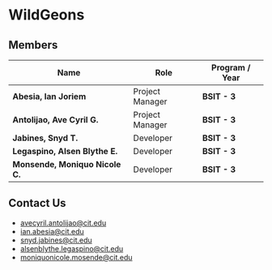 # WildGeons

## Members

| Name | Role | Program / Year |
|------|------|----------------|
| **Abesia, Ian Joriem** | Project Manager | **BSIT - 3** |
| **Antolijao, Ave Cyril G.** | Project Manager | **BSIT - 3** |
| **Jabines, Snyd T.** | Developer | **BSIT - 3** |
| **Legaspino, Alsen Blythe E.** | Developer | **BSIT - 3** |
| **Monsende, Moniquo Nicole C.** | Developer | **BSIT - 3** |

## Contact Us
- avecyril.antolijao@cit.edu
- ian.abesia@cit.edu
- snyd.jabines@cit.edu
- alsenblythe.legaspino@cit.edu
- moniquonicole.mosende@cit.edu
